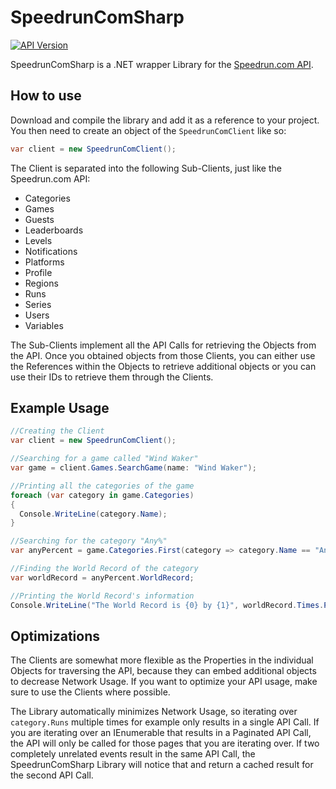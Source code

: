 # SpeedrunComSharp

[![API Version](https://img.shields.io/badge/API-c4413b...-blue.svg)](https://github.com/speedruncom/api/tree/c4413b86d7c2088c317de8e3940b022b11c26323)

SpeedrunComSharp is a .NET wrapper Library for the [Speedrun.com API](https://github.com/speedruncom/api).

## How to use

Download and compile the library and add it as a reference to your project. You then need to create an object of the `SpeedrunComClient` like so:

```C#
var client = new SpeedrunComClient();
```

The Client is separated into the following Sub-Clients, just like the Speedrun.com API:
* Categories
* Games
* Guests
* Leaderboards
* Levels
* Notifications
* Platforms
* Profile
* Regions
* Runs
* Series
* Users
* Variables

The Sub-Clients implement all the API Calls for retrieving the Objects from the API. Once you obtained objects from those Clients, you can either use the References within the Objects to retrieve additional objects or you can use their IDs to retrieve them through the Clients.

## Example Usage

```C#
//Creating the Client
var client = new SpeedrunComClient();

//Searching for a game called "Wind Waker"
var game = client.Games.SearchGame(name: "Wind Waker");

//Printing all the categories of the game
foreach (var category in game.Categories)
{
  Console.WriteLine(category.Name);
}

//Searching for the category "Any%"
var anyPercent = game.Categories.First(category => category.Name == "Any%");

//Finding the World Record of the category
var worldRecord = anyPercent.WorldRecord;

//Printing the World Record's information
Console.WriteLine("The World Record is {0} by {1}", worldRecord.Times.Primary, worldRecord.Player.Name);

```

## Optimizations

The Clients are somewhat more flexible as the Properties in the individual Objects for traversing the API, because they can embed additional objects to decrease Network Usage. If you want to optimize your API usage, make sure to use the Clients where possible.

The Library automatically minimizes Network Usage, so iterating over `category.Runs` multiple times for example only results in a single API Call. If you are iterating over an IEnumerable that results in a Paginated API Call, the API will only be called for those pages that you are iterating over. If two completely unrelated events result in the same API Call, the SpeedrunComSharp Library will notice that and return a cached result for the second API Call.
